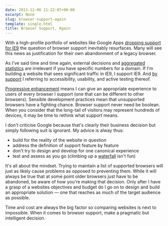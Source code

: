 ```yaml
---
date: 2013-11-06 11:22:07+00:00
excerpt: None
slug: browser-support-again
template: single.html
title: Browser Support, Again
---
```


With a high-profile portfolio of websites like Google Apps [dropping support for IE9](http://googleappsupdates.blogspot.in/2013/11/end-of-support-for-internet-explorer-9.html) the question of browser support inevitably resurfaces. Many will see this news as justification for their own abandonment of a legacy browser.

As I've said time and time again, external decisions and [aggregated statistics](/2013/04/26/on-browser-support/) are irrelevant if you have specific numbers for a domain. If I'm building a website that sees significant traffic in IE9, I support IE9. And [by support](/2012/03/03/forget-about-browser-support/) I referring to accessibility, usability, and active testing thereof.

[Progressive enhancement](http://alistapart.com/article/understandingprogressiveenhancement) means I can give an appropriate experience to users of every browser I support (one that can be different to other browsers). Sensible development practices mean that unsupported browsers have a fighting chance. Browser support never need be boolean. When you consider that the long-tail of visitors may represent hundreds of devices, it may be time to rethink what support means.

I don't criticise Google because that's clearly their business decision but simply following suit is ignorant. My advice is alway thus:

* build for the reality of the website in question
* address the definition of support feature by feature
* don't try to design and develop for one canonical experience
* test and assess as you go (climbing up a [waterfall](http://en.wikipedia.org/wiki/Waterfall_model) isn't fun)

It's all about the mindset. Trying to maintain a list of supported browsers will just as likely cause problems as opposed to preventing them. While it will always be true that at some point older browsers just have to be abandoned, be aware of how you're making that decision. Only after I have a grasp of a websites objectives and budget do I go on to design and build an appropriate solution — one that reaches as much of the target audience as possible.

Time and cost are always the big factor so comparing websites is next to impossible. When it comes to browser support, make a pragmatic but intelligent decision.
